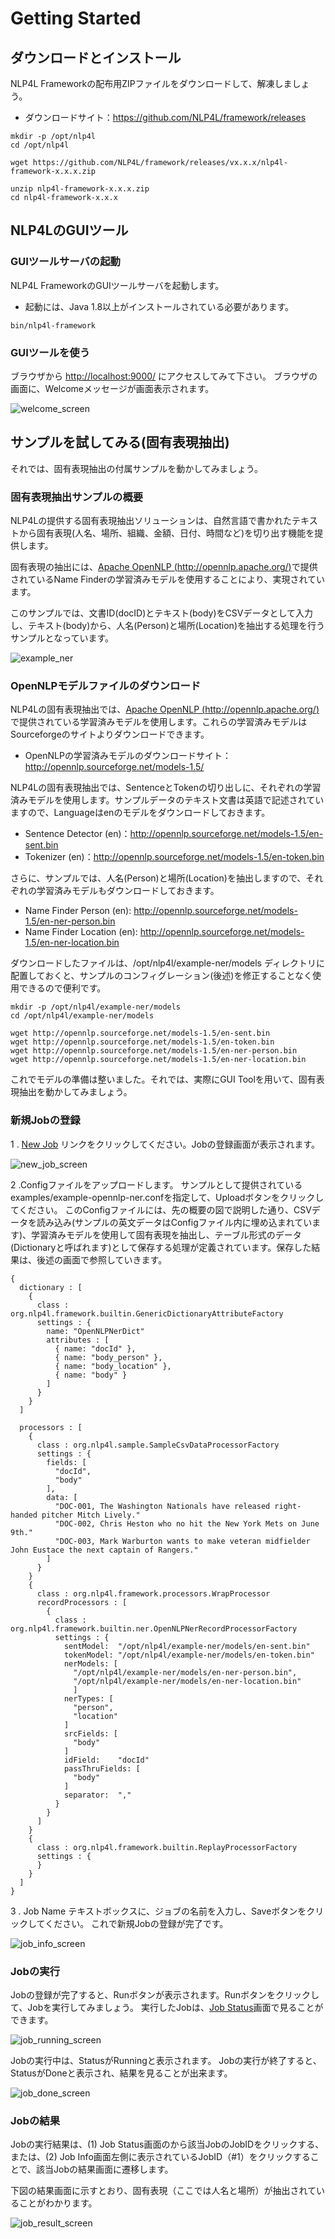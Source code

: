 # Getting Started

## ダウンロードとインストール

NLP4L Frameworkの配布用ZIPファイルをダウンロードして、解凍しましょう。


* ダウンロードサイト：https://github.com/NLP4L/framework/releases

```shell
mkdir -p /opt/nlp4l
cd /opt/nlp4l

wget https://github.com/NLP4L/framework/releases/vx.x.x/nlp4l-framework-x.x.x.zip

unzip nlp4l-framework-x.x.x.zip
cd nlp4l-framework-x.x.x

```

## NLP4LのGUIツール

### GUIツールサーバの起動

NLP4L FrameworkのGUIツールサーバを起動します。

* 起動には、Java 1.8以上がインストールされている必要があります。


```shell
bin/nlp4l-framework

```
### GUIツールを使う

ブラウザから [http://localhost:9000/](http://localhost:9000/) にアクセスしてみて下さい。
ブラウザの画面に、Welcomeメッセージが画面表示されます。

![welcome_screen](images/screenshot_welcome.png)

## サンプルを試してみる(固有表現抽出)

それでは、固有表現抽出の付属サンプルを動かしてみましょう。

### 固有表現抽出サンプルの概要

NLP4Lの提供する固有表現抽出ソリューションは、自然言語で書かれたテキストから固有表現(人名、場所、組織、金額、日付、時間など)を切り出す機能を提供します。

固有表現の抽出には、[Apache OpenNLP (http://opennlp.apache.org/)](http://opennlp.apache.org/)で提供されているName Finderの学習済みモデルを使用することにより、実現されています。

このサンプルでは、文書ID(docID)とテキスト(body)をCSVデータとして入力し、テキスト(body)から、人名(Person)と場所(Location)を抽出する処理を行うサンプルとなっています。


![example_ner](images/example_ner.png)



### OpenNLPモデルファイルのダウンロード

NLP4Lの固有表現抽出では、[Apache OpenNLP (http://opennlp.apache.org/)](http://opennlp.apache.org/)で提供されている学習済みモデルを使用します。これらの学習済みモデルはSourceforgeのサイトよりダウンロードできます。

* OpenNLPの学習済みモデルのダウンロードサイト：http://opennlp.sourceforge.net/models-1.5/

NLP4Lの固有表現抽出では、SentenceとTokenの切り出しに、それぞれの学習済みモデルを使用します。サンプルデータのテキスト文書は英語で記述されていますので、Languageはenのモデルをダウンロードしておきます。

* Sentence Detector (en)：http://opennlp.sourceforge.net/models-1.5/en-sent.bin
* Tokenizer (en)：http://opennlp.sourceforge.net/models-1.5/en-token.bin

さらに、サンプルでは、人名(Person)と場所(Location)を抽出しますので、それぞれの学習済みモデルもダウンロードしておきます。

* Name Finder Person (en): http://opennlp.sourceforge.net/models-1.5/en-ner-person.bin
* Name Finder Location (en): http://opennlp.sourceforge.net/models-1.5/en-ner-location.bin

ダウンロードしたファイルは、/opt/nlp4l/example-ner/models ディレクトリに配置しておくと、サンプルのコンフィグレーション(後述)を修正することなく使用できるので便利です。

```
mkdir -p /opt/nlp4l/example-ner/models
cd /opt/nlp4l/example-ner/models

wget http://opennlp.sourceforge.net/models-1.5/en-sent.bin
wget http://opennlp.sourceforge.net/models-1.5/en-token.bin
wget http://opennlp.sourceforge.net/models-1.5/en-ner-person.bin
wget http://opennlp.sourceforge.net/models-1.5/en-ner-location.bin

```

これでモデルの準備は整いました。それでは、実際にGUI Toolを用いて、固有表現抽出を動かしてみましょう。


### 新規Jobの登録

1 . [New Job](http://localhost:9000/dashboard/job/new) リンクをクリックしてください。Jobの登録画面が表示されます。

![new_job_screen](images/screenshot_new_job.png)

2 .Configファイルをアップロードします。
サンプルとして提供されている examples/example-opennlp-ner.confを指定して、Uploadボタンをクリックしてください。
このConfigファイルには、先の概要の図で説明した通り、CSVデータを読み込み(サンプルの英文データはConfigファイル内に埋め込まれています)、学習済みモデルを使用して固有表現を抽出し、テーブル形式のデータ(Dictionaryと呼ばれます)として保存する処理が定義されています。保存した結果は、後述の画面で参照していきます。


```
{
  dictionary : [
    {
      class : org.nlp4l.framework.builtin.GenericDictionaryAttributeFactory
      settings : {
        name: "OpenNLPNerDict"
        attributes : [
          { name: "docId" },
          { name: "body_person" },
          { name: "body_location" },
          { name: "body" }
        ]
      }
    }
  ]

  processors : [
    {
      class : org.nlp4l.sample.SampleCsvDataProcessorFactory
      settings : {
        fields: [
          "docId",
          "body"
        ],
        data: [
          "DOC-001, The Washington Nationals have released right-handed pitcher Mitch Lively."
          "DOC-002, Chris Heston who no hit the New York Mets on June 9th."
          "DOC-003, Mark Warburton wants to make veteran midfielder John Eustace the next captain of Rangers."
        ]
      }
    }
    {
      class : org.nlp4l.framework.processors.WrapProcessor
      recordProcessors : [
        {
          class : org.nlp4l.framework.builtin.ner.OpenNLPNerRecordProcessorFactory
          settings : {
            sentModel:  "/opt/nlp4l/example-ner/models/en-sent.bin"
            tokenModel: "/opt/nlp4l/example-ner/models/en-token.bin"
            nerModels: [
              "/opt/nlp4l/example-ner/models/en-ner-person.bin",
              "/opt/nlp4l/example-ner/models/en-ner-location.bin"
              ]
            nerTypes: [
              "person",
              "location"
            ]
            srcFields: [
              "body"
            ]
            idField:    "docId"
            passThruFields: [
              "body"
            ]
            separator:  ","
          }
        }
      ]
    }
    {
      class : org.nlp4l.framework.builtin.ReplayProcessorFactory
      settings : {
      }
    }
  ]
}

```

3 . Job Name テキストボックスに、ジョブの名前を入力し、Saveボタンをクリックしてください。
これで新規Jobの登録が完了です。

![job_info_screen](images/screenshot_job_info.png)

### Jobの実行

Jobの登録が完了すると、Runボタンが表示されます。Runボタンをクリックして、Jobを実行してみましょう。
実行したJobは、[Job Status](http://localhost:9000/dashboard/job/status)画面で見ることができます。


![job_running_screen](images/screenshot_job_running.png)

Jobの実行中は、StatusがRunningと表示されます。
Jobの実行が終了すると、StatusがDoneと表示され、結果を見ることが出来ます。

![job_done_screen](images/screenshot_job_done.png)


### Jobの結果

Jobの実行結果は、(1) Job Status画面のから該当JobのJobIDをクリックする、または、(2) Job Info画面左側に表示されているJobID（#1）をクリックすることで、該当Jobの結果画面に遷移します。

下図の結果画面に示すとおり、固有表現（ここでは人名と場所）が抽出されていることがわかります。

![job_result_screen](images/screenshot_job_result_ner.png)



